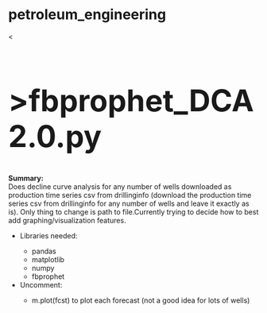 # petroleum_engineering

<p><<h1 style="font-size:60px;">><b>fbprophet_DCA2.0.py</b></h1></p>
<body>
  <p><b>Summary:</b><br>
  Does decline curve analysis for any number of wells downloaded as production time series csv from drillinginfo (download the production   time series csv from drillinginfo for any number of wells and leave it exactly as is). Only thing to change is path to file.Currently     trying to decide how to best add graphing/visualization features.
   </P>
   <ul>
    <li>Libraries needed:</li> 
      <ul>
        <li>pandas</li> <li>matplotlib</li> <li>numpy</li> <li>fbprophet</li>
      </ul>
    <li>Uncomment:</li>
      <ul>
        <li>m.plot(fcst) to plot each forecast (not a good idea for lots of wells)</li>
      </ul>
    </ul>
</body>
